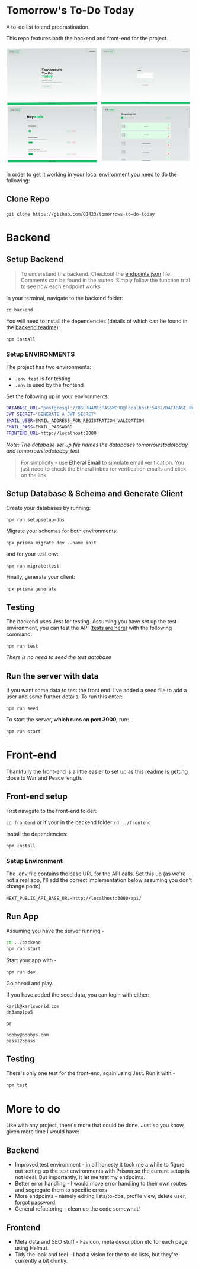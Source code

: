 # Tomorrow's To-Do Today

A to-do list to end procrastination.

This repo features both the backend and front-end for the project.

<img src="./images/tomorrows-todo-today.png" alt="screen shots of the to-do list app"/>

In order to get it working in your local environment you need to do the following:

## Clone Repo

`git clone https://github.com/OJ423/tomorrows-to-do-today`

# Backend

## Setup Backend

> To understand the backend. Checkout the [endpoints.json](./backend/endpoints.json) file. Comments can be found in the routes. Simply follow the function trial to see how each endpoint works

In your terminal, navigate to the backend folder:

`cd backend`

You will need to install the dependencies (details of which can be found in the [backend readme](./backend/README.md)):

`npm install`

### Setup ENVIRONMENTS

The project has two environments:

- `.env.test` is for testing
- `.env` is used by the frontend

Set the following up in your environments:

```bash
DATABASE_URL="postgresql://USERNAME:PASSWORD@localhost:5432/DATABASE NAME?schema=public"
JWT_SECRET="GENERATE A JWT SECRET"
EMAIL_USER=EMAIL_ADDRESS_FOR_REGISTRATION_VALIDATION
EMAIL_PASS=EMAIL_PASSWORD
FRONTEND_URL=http://localhost:8080
```

*Note: The database set up file names the databases tomorrowstodotoday and tomorrowstodotoday_test*

> For simplicity - use [Etheral Email](https://ethereal.email/) to simulate email verification. You just need to check the Etheral inbox for verification emails and click on the link.

## Setup Database & Schema and Generate Client

Create your databases by running:

`npm run setupsetup-dbs`

Migrate your schemas for both environments:

`npx prisma migrate dev --name init`

and for your test env:

`npm run migrate:test`

Finally, generate your client:

`npx prisma generate`

## Testing
The backend uses Jest for testing. Assuming you have set up the test environment, you can test the API ([tests are here](./backend/__tests__/endpoint-tests.ts)) with the following command:

`npm run test`

*There is no need to seed the test database*

## Run the server with data

If you want some data to test the front end. I've added a seed file to add a user and some further details. To run this enter:

`npm run seed`

To start the server, **which runs on port 3000**, run:

`npm run start`

# Front-end

Thankfully the front-end is a little easier to set up as this readme is getting close to War and Peace length.

## Front-end setup

First navigate to the front-end folder:

`cd frontend` or if your in the backend folder `cd ../frontend`

Install the dependencies:

`npm install`

### Setup Environment

The .env file contains the base URL for the API calls. Set this up (as we're not a real app, I'll add the correct implementation below assuming you don't change ports)

`NEXT_PUBLIC_API_BASE_URL=http://localhost:3000/api/`

## Run App

Assuming you have the server running - 

```bash
cd ../backend
npm run start
```

Start your app with -

`npm run dev`

Go ahead and play. 

If you have added the seed data, you can login with either:

```
karlk@karlsworld.com
dr3amp1pe5
```

or

```
bobby@bobbys.com
pass123pass
```

## Testing

There's only one test for the front-end, again using Jest. Run it with -

`npm test`

# More to do
Like with any project, there's more that could be done. Just so you know, given more time I would have:

## Backend

- Improved test environment - in all honesty it took me a while to figure out setting up the test environments with Prisma so the current setup is not ideal. But importantly, it let me test my endpoints.
- Better error handling - I would move error handling to their own routes and segregate them to specific errors
- More endpoints - namely editing lists/to-dos, profile view, delete user, forgot password.
- General refactoring - clean up the code somewhat!

## Frontend

- Meta data and SEO stuff - Favicon, meta description etc for each page using Helmut.
- Tidy the look and feel - I had a vision for the to-do lists, but they're currently a bit clunky.

